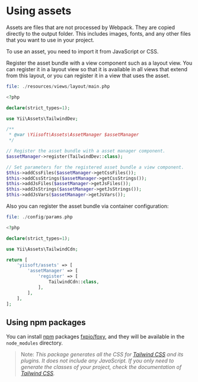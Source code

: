 # Using assets

Assets are files that are not processed by Webpack. They are copied directly to the output folder. This includes images, fonts, and any other files that you want to use in your project.

To use an asset, you need to import it from JavaScript or CSS.

Register the asset bundle with a view component such as a layout view. You can register it in a layout view so that it is available in all views that extend from this layout, or you can register it in a view that uses the asset.

```php
file: ./resources/views/layout/main.php

<?php

declare(strict_types=1);

use Yii\Assets\TailwindDev;

/**
 * @var \Yiisoft\Assets\AssetManager $assetManager
 */

// Register the asset bundle with a asset manager component.
$assetManager->register(TailwindDev::class);

// Set parameters for the registered asset bundle a view component.
$this->addCssFiles($assetManager->getCssFiles());
$this->addCssStrings($assetManager->getCssStrings());
$this->addJsFiles($assetManager->getJsFiles());
$this->addJsStrings($assetManager->getJsStrings());
$this->addJsVars($assetManager->getJsVars());
```

Also you can register the asset bundle via container configuration:

```php
file: ./config/params.php

<?php

declare(strict_types=1);

use Yii\Assets\TailwindCdn;

return [
    'yiisoft/assets' => [
        'assetManager' => [
            'register' => [
                TailwindCdn::class,
            ],
        ],
    ],
];
```

## Using npm packages

You can install [npm](https://www.npmjs.com/) packages [fxpio/foxy](https://github.com/fxpio/foxy),
and they will be available in the `node_modules` directory.

>Note: *This package generates all the CSS for [Tailwind CSS](https://tailwindcss.com/) and its plugins. It does not include any JavaScript. If you only need to generate the classes of your project, check the documentation of [Tailwind CSS](https://tailwindcss.com/docs/installation/).*
